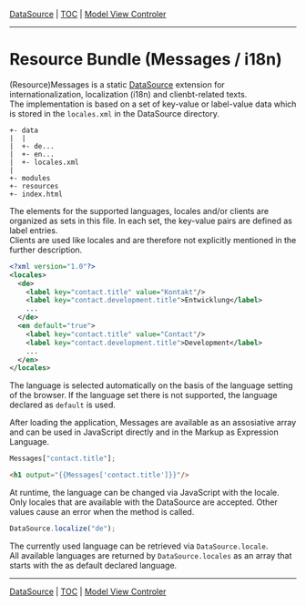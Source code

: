 [DataSource](datasource.md) | [TOC](README.md#resource-bundle-i18n) | [Model View Controler](mvc.md)
- - -

# Resource Bundle (Messages / i18n)

(Resource)Messages is a static [DataSource](datasource.md) extension for
internationalization, localization (i18n) and clienbt-related texts.  
The implementation is based on a set of key-value or label-value data which is
stored in the `locales.xml` in the DataSource directory.

```
+- data
|  |
|  +- de...
|  +- en...
|  +- locales.xml
|
+- modules
+- resources
+- index.html
```

The elements for the supported languages, locales and/or clients are organized
as sets in this file. In each set, the key-value pairs are defined as label
entries.  
Clients are used like locales and are therefore not explicitly mentioned in the
further description. 

```xml
<?xml version="1.0"?>
<locales>
  <de>
    <label key="contact.title" value="Kontakt"/>
    <label key="contact.development.title">Entwicklung</label>
    ...
  </de>
  <en default="true">
    <label key="contact.title" value="Contact"/>
    <label key="contact.development.title">Development</label>
    ...
  </en>
</locales>
```

The language is selected automatically on the basis of the language setting of
the browser. If the language set there is not supported, the language declared
as `default` is used.

After loading the application, Messages are available as an assosiative array
and can be used in JavaScript directly and in the Markup as Expression Language.

```javascript
Messages["contact.title"];
```

```html
<h1 output="{{Messages['contact.title']}}"/>
```

At runtime, the language can be changed via JavaScript with the locale.  
Only locales that are available with the DataSource are accepted. Other values
cause an error when the method is called.

```javascript
DataSource.localize("de");
```

The currently used language can be retrieved via `DataSource.locale`.  
All available languages are returned by `DataSource.locales` as an array that
starts with the as default declared language.


- - -

[DataSource](datasource.md) | [TOC](README.md#resource-bundle) | [Model View Controler](mvc.md)
